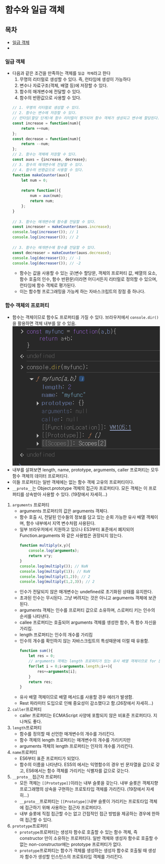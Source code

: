 # 함수와 일급 객체
## 목차
- [일급 객체](#일급-객체)
- 


### 일급 객체
- 다음과 같은 조건을 만족하는 객체를 `일급 객체`라고 한다
    1. 무명의 리터럴로 생성할 수 있다. 즉, 런타임에 생성이 가능하다
    2. 변수나 자료구조(객체, 배열 등)에 저장할 수 있다.
    3. 함수의 매개변수에 전달할 수 있다.
    4. 함수의 반환값으로 사용할 수 있다.
    ```javascript
    // 1. 무명의 리터럴로 생성할 수 있다.
    // 2. 함수는 변수에 저장할 수 있다.
    // 런타임(할당 단계)에 함수 리터럴이 평가되어 함수 객체가 생성되고 변수에 할당된다.
    const increase = function(num){
        return ++num;
    };
    const decrease = function(num){
        return --num;
    };
    // 2. 함수는 객체에 저장할 수 있다.
    const auxs = {increase, decrease};
    // 3. 함수의 매개변수에 전달할 수 있다.
    // 4. 함수의 반환값으로 사용할 수 있다.
    function makeCounter(aux){
        let num = 0;

        return function(){
            num = aux(num);
            return num;
        };
    }

    // 3. 함수는 매개변수에 함수를 전달할 수 있다.
    const increaser = makeCounter(auxs.increase);
    console.log(increaser()); // 1
    console.log(increaser()); // 2

    // 3. 함수는 매개변수에 함수를 전달할 수 있다.
    const decreaser = makeCounter(auxs.decrease);
    console.log(decreaser()); // -1
    console.log(decreaser()); // -2
    ```
    - 함수는 값을 사용할 수 있는 곳(변수 할당문, 객체의 프로퍼티 값, 배열의 요소, 함수 호출의 인수, 함수 반환문)이라면 어디서든지 리터럴로 정의할 수 있으며, 런타임에 함수 객체로 평가된다.
    - 이는 함수형 프로그래밍을 가능케 하는 자바스크립트의 장점 중 하나다.
### 함수 객체의 프로퍼티
- 함수는 객체이므로 함수도 프로퍼티를 가질 수 있다. 브라우저에서 `console.dir()`을 활용하면 객체 내부를 알 수 있음.
    ![브라우저 콘솔](../image/image1.jpg)
- 내부를 살펴보면 length, name, prototype, arguments, caller 프로퍼티는 모두 함수 객체의 데이터 프로퍼티다. 
- 이들 프로퍼티는 일반 객체에는 없는 함수 객체 고유의 프로퍼티이다.
- `__proto__`는 Object.prototype 객체의 접근자 프로퍼티다. 모든 객체는 이 프로퍼티를 상속받아 사용할 수 있다. (19장에서 자세히...)

1. `arguments` 프로퍼티
    - arguments 프로퍼티의 값은 arguments 객체다.
    - 함수 호출 시, 전달된 인수들의 정보를 담고 있는 순회 가능한 유사 배열 객체이며, 함수 내부에서 지역 변수처럼 사용된다.
    - 일부 브라우저에서 지원하고 있으나 ES3부터 표준에서 폐지되어 Function.arguments 와 같은 사용법은 권장되지 않는다.
        ```javascript
        function multiply(x,y){
            console.log(arguments);
            return x*y;
        }
        console.log(multiply()); // NaN
        console.log(multiply(1)); // NaN
        console.log(multiply(1,2)); // 2
        console.log(multiply(1,2,3)); // 2
        ```
    - 인수가 전달되지 않은 매개변수는 undefined로 초기화된 상태를 유지한다.
    - 초과된 인수는 무시된다. 그냥 버려지는 것은 아니고 arguments 객체에 보관된다.
    - arguments 객체는 인수를 프로퍼티 값으로 소유하며, 스로퍼티 키는 인수의 순서를 나타낸다.
    - callee 프로퍼티는 호출되어 arguments 객체를 생성한 함수, 즉 함수 자신을 가리킴.
    - length 프로퍼티는 인수의 개수를 가리킴
    - 인수의 개수를 확인하지 않는 자바스크립트의 특성때문에 이럴 때 유용함.
        ```javascript
        function sum(){
            let res = 0;
            // arguments 객체는 length 프로퍼티가 있는 유사 배열 객체이므로 for 문으로 순회할 수 있다.
            for(let i = 0;i<arguments.length;i++){
                res+=arguments[i];
            }
            return res;
        }
        ```
    - 유사 배열 객체이므로 배열 메서드를 사용할 경우 에러가 발생함.
    - Rest 파라미터 도입으로 인해 중요성이 감소했다고 함.(26장에서 자세히...)
2. `caller`프로퍼티
    - caller 프로퍼티는 ECMAScript 사양에 포함되지 않은 비표준 프로퍼티다. 지나쳐도 좋다.
3. `length`프로퍼티
    - 함수를 정의할 때 선언한 매개변수의 개수를 가리킨다.
    - 함수 객체의 length 프로퍼티는 매개변수의 개수를 가리키지만
    - arguments 객체의 length 프로퍼티는 인자의 개수를 가리킨다.
4. `name`프로퍼티
    - ES6부터 표준 프로퍼티가 되었다.
    - 함수의 이름을 나타낸다. ES5의 에서는 익명함수의 경우 빈 문자열을 값으로 갖고, ES6에서는 함수 객체를 가리키는 식별자를 값으로 갖는다.
5. `__proto__`접근자 프로퍼티
    - 모든 객체는 `[[Prototype]]`이라는 내부 슬롯을 갖는다. 내부 슬롯은 객체지향 프로그래맹의 상속을 구현하는 프로토타입 객체를 가리킨다. (19장에서 자세히...)
    - `__proto__`프로퍼티는 `[[Prototype]]`내부 슬롯이 가리키는 프로토타입 객체에 접근하기 위해 사용하는 접근자 프로퍼티다.
    - 내부 슬롯에 직접 접근할 수는 없고 간접적인 접근 방법을 제공하는 경우에 한하여 접근할 수 있다.
6. `prototype`프로퍼티
    - `prototype`프로퍼티는 생성자 함수로 호출할 수 있는 함수 객체, 즉 constructor 만이 소유하는 프로퍼티다. 일반 객체와 생성자 함수로 호출할 수 없는 non-constructor에는 prototype 프로퍼티가 없다.
    - `prototype`프로퍼티는 함수가 객체를 생성하는 생성자 함수로 호출될 때 생성자 함수가 생성할 인스턴스의 프로토타입 객체를 가리킨다.